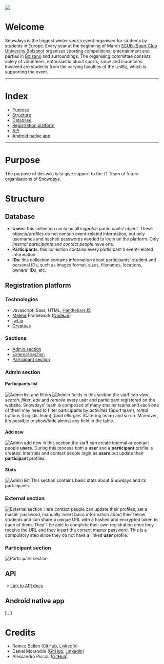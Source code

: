 ![](https://www.snowdays.it/public/header.jpg?static=true)

# Welcome
Snowdays is the biggest winter sports event organised for students by students in Europe.
Every year at the beginning of March [SCUB (Sport Club University Bolzano)](http://scub.unibz.it/) organises sporting competitions, entertainment and parties in [Bolzano](https://www.google.it/maps/place/39100+Bolzano,+Province+of+Bolzano+-+South+Tyrol/@46.4892366,11.3471577,13z/data=!3m1!4b1!4m5!3m4!1s0x47829c2b419e7049:0x652b694f348b432a!8m2!3d46.4982953!4d11.3547582?hl=en) and surroundings. The organising committee consists solely of volunteers, enthusiastic about sports, snow and mountains. Involved are students from the varying faculties of the UniBz, which is supporting the event.

---
# Index
- [Purpose](#purpose)
- [Structure](#structure)
 - [Database](#database)
 - [Registration platform](#registration-platform)
 - [API](#api)
 - [Android native app](#android-native-app)

---

# Purpose
The purpose of this wiki is to give support to the IT Team of future organisations of Snowdays.

# Structure
## Database
- **Users**: this collection contains all *loggable* participants' object. These objects/profiles do not contain event-related information, but only usernames and hashed passwords needed to login on the platform. Only *internal participants* and *contact people* have one.
- **Participants**: this collection contains every participant's event-related information.
- **IDs**: this collection contains information about participants' student and personal IDs, such as images format, sizes, filenames, locations, owners' IDs, etc.

## Registration platform
### Technologies
- Javascript, Sass, HTML, [HandlebarsJS](http://handlebarsjs.com/)
- [Meteor](https://www.meteor.com) Framework ([NodeJS](https://nodejs.org/en/))
- [jwt.io](https://jwt.io/)
- [CryptoJs](https://jwt.io/)

### Sections
- [Admin section](#admin-section)
- [External section](#external-section)
- [Participant section](#participant-section)

### Admin section
#### Participants list
![Admin list and filters](https://www.snowdays.it/public/screenshots/admin.list1.png?static=true)
![Admin fields](https://www.snowdays.it/public/screenshots/admin.list1.png?static=true)
In this section the staff can _view_, _search_, _filter_, _edit_ and _remove_ every user and participant registered on the website. Snowdays' team is composed of many smaller teams and each one of them may need to filter participants by _activities_ (Sport team), _rental_ options (Logistic team), _food allergies_ (Catering team) and so on. Moreover, it's possible to show/hide almost any field in the table.

#### Add new
![Admin add new](https://www.snowdays.it/public/screenshots/admin.addnew.png?static=true)
In this section the staff can create internal or contact people **users**. During this process both a **user** and a **participant** profile is created. Internals and contact people login as **users** but update their **participant** profiles.

#### Stats
![Admin list](https://www.snowdays.it/public/screenshots/admin.stats.png?static=true)
This section contains basic stats about Snowdays and its participants.

### External section
![External section](https://www.snowdays.it/public/screenshots/external.png?static=true)
Here contact people can update their profiles, set a master password, manually insert basic information about their fellow students and can share a unique URL with a hashed and encrypted token to each of them. They'll be able to complete their own registration once they receive the URL and they insert the correct master password. This is a compulsory step since they do not have a linked **user** profile.

### Participant section
![Participant section](https://www.snowdays.it/public/screenshots/participant.png?static=true)

## API
-> [Link to API docs](https://www.snowdays.it/docs)

## Android native app
[...]

# Credits
- Romeo Bellon ([GitHub](https://github.com/mryraghi), [LinkedIn](https://www.linkedin.com/in/romeobellon/))
- Daniel Morandini ([GitHub](https://github.com/danielmorandini), [LinkedIn](https://www.linkedin.com/in/daniel-morandini-224a3586/))
- Alessandro Piccoli ([GitHub](https://github.com/alpicco))